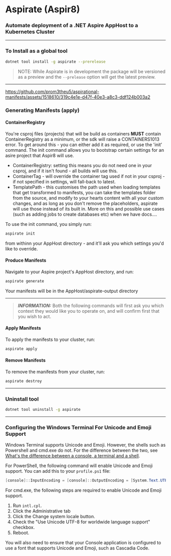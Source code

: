 # Aspirate (Aspir8)

### Automate deployment of a .NET Aspire AppHost to a Kubernetes Cluster

---

### To Install as a global tool

```bash
dotnet tool install -g aspirate --prerelease
```

> NOTE: While Aspirate is in development the package will be versioned as a preview and the `--prelease` option will get the latest preview.

---

<https://github.com/prom3theu5/aspirational-manifests/assets/1518610/319c4e1e-d47f-40e3-a8c3-ddf124b003a2>

### Generating Manifests (apply)

#### ContainerRegistry

You're csproj files (projects) that will be build as containers **MUST** contain ContainerRegistry as a minimum, or the sdk will raise a CONTAINERS1013 error.
To get around this - you can either add it as required, or use the 'init' command.
The init command allows you to bootstrap certain settings for an asire project that Aspir8 will use.

- ContainerRegistry: setting this means you do not need one in your csproj, and if it isn't found - all builds will use this.
- ContainerTag - will override the container tag used if not in your csproj - if not specified in settings, will fall-back to latest.
- TemplatePath - this customises the path used when loading templates that get transformed to manifests, you can take the templates folder from the source, and modify to your hearts content with all your custom changes, and as long as you don't remove the placeholders, aspirate will use those instead of its built in.
  More on this and possible use cases (such as adding jobs to create databases etc) when we have docs....

To use the init command, you simply run:

```bash
aspirate init
```

from withinn your AppHost directory - and it'll ask you which settings you'd like to override.

#### Produce Manifests

Navigate to your Aspire project's AppHost directory, and run:

```bash
aspirate generate
```

Your manifests will be in the AppHost/aspirate-output directory

---
> **_INFORMATION:_**  Both the following commands will first ask you which context they would like you to operate on, and will confirm first that you wish to act.

#### Apply Manifests

To apply the manifests to your cluster, run:

```bash
aspirate apply
```

#### Remove Manifests

To remove the manifests from your cluster, run:

```bash
aspirate destroy
```

---

### Uninstall tool

```bash
dotnet tool uninstall -g aspirate
```

---

### Configuring the Windows Terminal For Unicode and Emoji Support

Windows Terminal supports Unicode and Emoji. However, the shells such as Powershell and cmd.exe do not.
For the difference between the two,
see [What's the difference between a console,
a terminal and a shell](https://www.hanselman.com/blog/whats-the-difference-between-a-console-a-terminal-and-a-shell).

For PowerShell, the following command will enable Unicode and Emoji support. You can add this to your `profile.ps1`
file:

```powershell
[console]::InputEncoding = [console]::OutputEncoding = [System.Text.UTF8Encoding]::new()
```

For cmd.exe, the following steps are required to enable Unicode and Emoji support.

1. Run `intl.cpl`.
2. Click the Administrative tab
3. Click the Change system locale button.
4. Check the "Use Unicode UTF-8 for worldwide language support" checkbox.
5. Reboot.

You will also need to ensure that your Console application is configured to use a font that supports Unicode and Emoji,
such as Cascadia Code.
